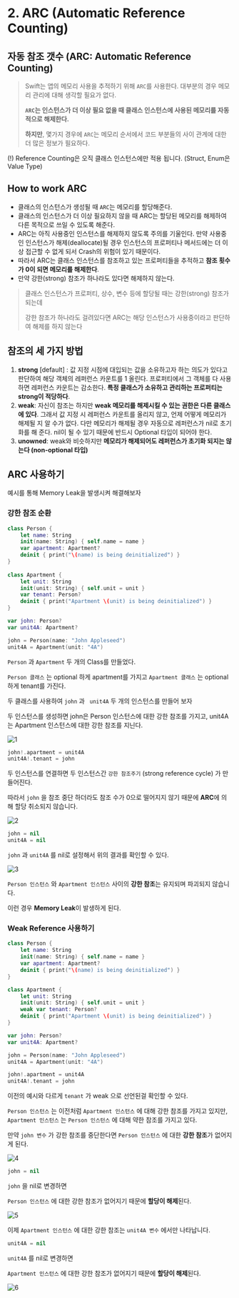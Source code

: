 # 2. ARC (Automatic Reference Counting)



## 자동 참조 갯수 (ARC: Automatic Reference Counting)

> Swift는 앱의 메모리 사용을 추적하기 위해 `ARC`를 사용한다. 대부분의 경우 메모리 관리에 대해 생각할 필요가 없다.
>
> **`ARC`는 인스턴스가 더 이상 필요 없을 때 클래스 인스턴스에 사용된 메모리를 자동적으로 해제한다.**
>
> **하지만**, 몇가지 경우에 `ARC`는 메모리 순서에서 코드 부분들의 사이 관계에 대한 더 많은 정보가 필요하다.

(!) Reference Counting은 오직 클래스 인스턴스에만 적용 됩니다. (Struct, Enum은 Value Type)



## How to work ARC

* 클래스의 인스턴스가 생성될 때 `ARC`는 메모리를 할당해준다. 
* 클래스의 인스턴스가 더 이상 필요하지 않을 때 ARC는 할당된 메모리를 해제하여 다른 목적으로 쓰일 수 있도록 해준다.
* ARC는 아직 사용중인 인스턴스를 해제하지 않도록 주의를 기울인다. 만약 사용중인 인스턴스가 해제(deallocate)될 경우 인스턴스의 프로퍼티나 메서드에는 더 이상 접근할 수 없게 되서 Crash의 위험이 있기 때문이다.
* 따라서 ARC는 클래스 인스턴스를 참조하고 있는 프로퍼티들을 추적하고 **참조 횟수가 0이 되면 메모리를 해제한다**.
*  만약 강한(strong) 참조가 하나라도 있다면 해제하지 않는다. 

> 클래스 인스턴스가 프로퍼티, 상수, 변수 등에 할당될 때는 강한(strong) 참조가 되는데
>
> 강한 참조가 하나라도 걸려있다면 ARC는 해당 인스턴스가 사용중이라고 판단하여 해제를 하지 않는다



## 참조의 세 가지 방법

1. **strong** [default] : 값 지정 시점에 대입되는 값을 소유하고자 하는 의도가 있다고 판단하여 해당 객체의 레퍼런스 카운트를 1 올린다. 프로퍼티에서 그 객체를 다 사용하면 레퍼런스 카운트는 감소한다. **특정 클래스가 소유하고 관리하는 프로퍼티는 strong이 적당하다**.
2. **weak**: 자신이 참조는 하지만 **weak 메모리를 해제시킬 수 있는 권한은 다른 클래스에 있다**. 그래서 값 지정 시 레퍼런스 카운트를 올리지 않고, 언제 어떻게 메모리가 해제될 지 알 수가 없다. 다만 메모리가 해제될 경우 자동으로 레퍼런스가 nil로 초기화를 해 준다. nil이 될 수 있기 때문에 반드시 Optional 타입이 되어야 한다.
3. **unowned**: weak와 비슷하지만 **메모리가 해제되어도 레퍼런스가 초기화 되지는 않는다 (non-optional 타입)**





## ARC 사용하기

예시를 통해 Memory Leak을 발생시켜 해결해보자



### 강한 참조 순환



```swift
class Person {
    let name: String
    init(name: String) { self.name = name }
    var apartment: Apartment?
    deinit { print("\(name) is being deinitialized") }
}
 
class Apartment {
    let unit: String
    init(unit: String) { self.unit = unit }
    var tenant: Person?
    deinit { print("Apartment \(unit) is being deinitialized") }
}
```



```swift
var john: Person?
var unit4A: Apartment?

john = Person(name: "John Appleseed")
unit4A = Apartment(unit: "4A")
```



`Person` 과 `Apartment` 두 개의 Class를 만들었다.

`Person 클래스` 는 optional 하게 apartment를 가지고 `Apartment 클래스` 는 optional하게 tenant를 가진다.



두 클래스를 사용하여 `john` 과 ` unit4A` 두 개의 인스턴스를 만들어 보자

두 인스턴스를 생성하면 john은 Person 인스턴스에 대한 강한 참조를 가지고, unit4A는 Apartment 인스턴스에 대한 강한 참조를 지닌다.

![1](/images/ARC/1.png)

```swift
john!.apartment = unit4A
unit4A!.tenant = john
```

두 인스턴스를 연결하면 두 인스턴스간 `강한 참조주기` (strong reference cycle) 가 만들어진다.

따라서 `john` 을 참조 중단 하더라도 참조 수가 0으로 떨어지지 않기 때문에 **ARC**에 의해 할당 취소되지 않습니다.

![2](/images/ARC/2.png)



```swift
john = nil
unit4A = nil
```



`john` 과 `unit4A` 를 nil로 설정해서 위의 결과를 확인할 수 있다.



![3](/images/ARC/3.png)



`Person 인스턴스` 와 `Apartment 인스턴스`  사이의 **강한 참조**는 유지되며 파괴되지 않습니다.

이런 경우 **Memory Leak**이 발생하게 된다.



### Weak Reference 사용하기



```swift
class Person {
    let name: String
    init(name: String) { self.name = name }
    var apartment: Apartment?
    deinit { print("\(name) is being deinitialized") }
}

class Apartment {
    let unit: String
    init(unit: String) { self.unit = unit }
    weak var tenant: Person?
    deinit { print("Apartment \(unit) is being deinitialized") }
}
```



```swift
var john: Person?
var unit4A: Apartment?

john = Person(name: "John Appleseed")
unit4A = Apartment(unit: "4A")

john!.apartment = unit4A
unit4A!.tenant = john
```



이전의 예시와 다르게  `tenant` 가 weak 으로 선언된걸 확인할 수 있다.

`Person 인스턴스` 는 이전처럼 `Apartment 인스턴스` 에 대해 강한 참조를 가지고 있지만, `Apartment 인스턴스` 는 `Person 인스턴스` 에 대해 약한 참조를 가지고 있다. 

만약 `john 변수` 가 강한 참조를 중단한다면 `Person 인스턴스` 에 대한 **강한 참조**가 없어지게 된다.

![4](/images/ARC/4.png)



```swift
john = nil
```



`john` 을 nil로 변경하면

`Person 인스턴스` 에 대한 강한 참조가 없어지기 때문에 **할당이 해제**된다.

![5](/images/ARC/5.png)

이제 `Apartment 인스턴스` 에 대한 강한 참조는 `unit4A 변수` 에서만 나타납니다.



```swift
unit4A = nil
```



`unit4A` 를 nil로 변경하면

`Apartment 인스턴스` 에 대한 강한 참조가 없어지기 때문에 **할당이 해제**된다.

![6](/images/ARC/5.png)
